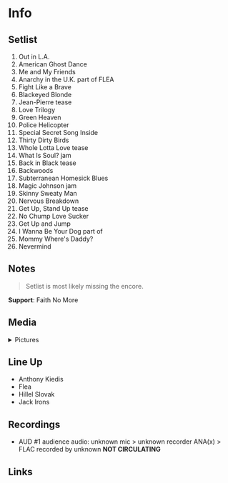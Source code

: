 # Info

## Setlist

1. Out in L.A.
2. American Ghost Dance
3. Me and My Friends
4. Anarchy in the U.K. part of FLEA
5. Fight Like a Brave
6. Blackeyed Blonde
7. Jean-Pierre tease
8. Love Trilogy
9. Green Heaven
10. Police Helicopter
11. Special Secret Song Inside
12. Thirty Dirty Birds
13. Whole Lotta Love tease
14. What Is Soul? jam
15. Back in Black tease
16. Backwoods
17. Subterranean Homesick Blues
18. Magic Johnson jam
19. Skinny Sweaty Man
20. Nervous Breakdown
21. Get Up, Stand Up tease
22. No Chump Love Sucker
23. Get Up and Jump
24. I Wanna Be Your Dog part of
25. Mommy Where's Daddy?
26. Nevermind

## Notes

> Setlist is most likely missing the encore.

**Support**: Faith No More

## Media 

<details>
  <summary>Pictures</summary>
  <!--<img alt="Setlist" title="Setlist" src="_.jpg" height="200" />
  <img alt="Ticket" title="Ticket" src="_.jpg" height="200" />
  <img alt="Flyer" title="Flyer" src="_.jpg" height="200" />
  <img alt="Clipping" title="Clipping" src="_.jpg" height="200" />-->
</details>

## Line Up

* Anthony Kiedis
* Flea
* Hillel Slovak
* Jack Irons

## Recordings

* AUD #1 audience audio: unknown mic > unknown recorder ANA(x) > FLAC recorded by unknown **NOT CIRCULATING**

## Links
